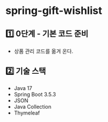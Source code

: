 # spring-gift-wishlist

## 1️⃣ 0단계 - 기본 코드 준비
- 상품 관리 코드를 옮겨 온다.

## 2️⃣ 기술 스택
- Java 17
- Spring Boot 3.5.3
- JSON
- Java Collection
- Thymeleaf

